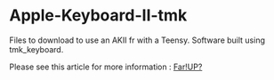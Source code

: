 # Apple-Keyboard-II-tmk
Files to download to use an AKII fr with a Teensy. Software built using tmk_keyboard.

Please see this article for more information : [Far!UP?](https://flogom.github.io/old%20computer/2020/04/25/AppleKeyboardII2usb.html)
